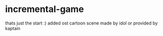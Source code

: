 # incremental-game
thats just the start :)
added ost cartoon scene made by idol or provided by kaptain
